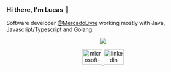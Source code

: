 ### Hi there, I'm Lucas 👋

Software developer [@MercadoLivre](https://github.com/mercadolibre) working mostly with Java, Javascript/Typescript and Golang.

<p align="center">
  <img src="https://github-readme-stats.vercel.app/api?username=lucasmanto&hide=stars,issues&count_private=true&theme=dark&hide_title=true&include_all_commits=true&show_icons=true&hide_border=true">
</p>

<p align="center">
  <a href="mailto://lucashmantovani@hotmail.com" target="_blank">
    <img src="https://raw.githubusercontent.com/maurodesouza/profile-readme-generator/master/src/assets/icons/social/microsoft-outlook/default.svg" width="52" height="40" alt="microsoft-outlook logo"  />
  </a>
  <a href="https://linkedin.com/in/lucas-mantovani-" target="_blank">
    <img src="https://raw.githubusercontent.com/maurodesouza/profile-readme-generator/master/src/assets/icons/social/linkedin/default.svg" width="52" height="40" alt="linkedin logo"  />
  </a>
</p>
